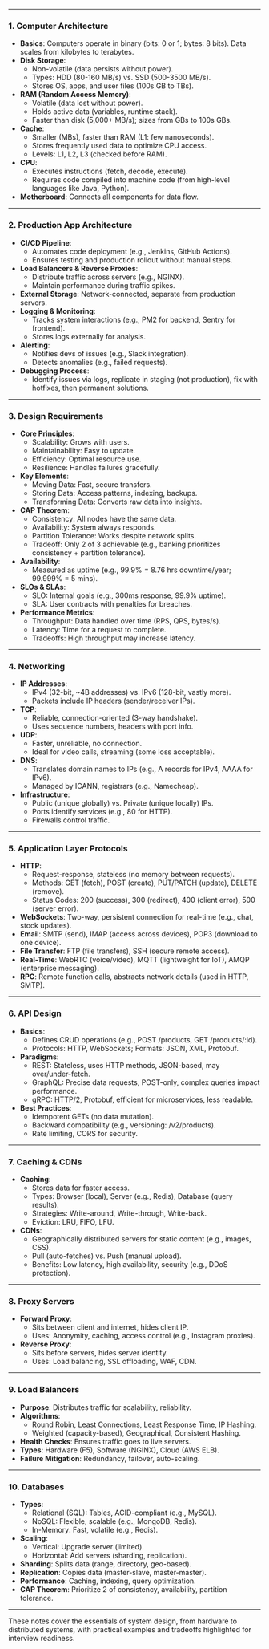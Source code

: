 
---

### **1. Computer Architecture**
- **Basics**: Computers operate in binary (bits: 0 or 1; bytes: 8 bits). Data scales from kilobytes to terabytes.
- **Disk Storage**: 
  - Non-volatile (data persists without power).
  - Types: HDD (80-160 MB/s) vs. SSD (500-3500 MB/s).
  - Stores OS, apps, and user files (100s GB to TBs).
- **RAM (Random Access Memory)**:
  - Volatile (data lost without power).
  - Holds active data (variables, runtime stack).
  - Faster than disk (5,000+ MB/s); sizes from GBs to 100s GBs.
- **Cache**:
  - Smaller (MBs), faster than RAM (L1: few nanoseconds).
  - Stores frequently used data to optimize CPU access.
  - Levels: L1, L2, L3 (checked before RAM).
- **CPU**:
  - Executes instructions (fetch, decode, execute).
  - Requires code compiled into machine code (from high-level languages like Java, Python).
- **Motherboard**: Connects all components for data flow.

---

### **2. Production App Architecture**
- **CI/CD Pipeline**:
  - Automates code deployment (e.g., Jenkins, GitHub Actions).
  - Ensures testing and production rollout without manual steps.
- **Load Balancers & Reverse Proxies**:
  - Distribute traffic across servers (e.g., NGINX).
  - Maintain performance during traffic spikes.
- **External Storage**: Network-connected, separate from production servers.
- **Logging & Monitoring**:
  - Tracks system interactions (e.g., PM2 for backend, Sentry for frontend).
  - Stores logs externally for analysis.
- **Alerting**:
  - Notifies devs of issues (e.g., Slack integration).
  - Detects anomalies (e.g., failed requests).
- **Debugging Process**:
  - Identify issues via logs, replicate in staging (not production), fix with hotfixes, then permanent solutions.

---

### **3. Design Requirements**
- **Core Principles**:
  - Scalability: Grows with users.
  - Maintainability: Easy to update.
  - Efficiency: Optimal resource use.
  - Resilience: Handles failures gracefully.
- **Key Elements**:
  - Moving Data: Fast, secure transfers.
  - Storing Data: Access patterns, indexing, backups.
  - Transforming Data: Converts raw data into insights.
- **CAP Theorem**:
  - Consistency: All nodes have the same data.
  - Availability: System always responds.
  - Partition Tolerance: Works despite network splits.
  - Tradeoff: Only 2 of 3 achievable (e.g., banking prioritizes consistency + partition tolerance).
- **Availability**:
  - Measured as uptime (e.g., 99.9% = 8.76 hrs downtime/year; 99.999% = 5 mins).
- **SLOs & SLAs**:
  - SLO: Internal goals (e.g., 300ms response, 99.9% uptime).
  - SLA: User contracts with penalties for breaches.
- **Performance Metrics**:
  - Throughput: Data handled over time (RPS, QPS, bytes/s).
  - Latency: Time for a request to complete.
  - Tradeoffs: High throughput may increase latency.

---

### **4. Networking**
- **IP Addresses**:
  - IPv4 (32-bit, ~4B addresses) vs. IPv6 (128-bit, vastly more).
  - Packets include IP headers (sender/receiver IPs).
- **TCP**:
  - Reliable, connection-oriented (3-way handshake).
  - Uses sequence numbers, headers with port info.
- **UDP**:
  - Faster, unreliable, no connection.
  - Ideal for video calls, streaming (some loss acceptable).
- **DNS**:
  - Translates domain names to IPs (e.g., A records for IPv4, AAAA for IPv6).
  - Managed by ICANN, registrars (e.g., Namecheap).
- **Infrastructure**:
  - Public (unique globally) vs. Private (unique locally) IPs.
  - Ports identify services (e.g., 80 for HTTP).
  - Firewalls control traffic.

---

### **5. Application Layer Protocols**
- **HTTP**:
  - Request-response, stateless (no memory between requests).
  - Methods: GET (fetch), POST (create), PUT/PATCH (update), DELETE (remove).
  - Status Codes: 200 (success), 300 (redirect), 400 (client error), 500 (server error).
- **WebSockets**: Two-way, persistent connection for real-time (e.g., chat, stock updates).
- **Email**: SMTP (send), IMAP (access across devices), POP3 (download to one device).
- **File Transfer**: FTP (file transfers), SSH (secure remote access).
- **Real-Time**: WebRTC (voice/video), MQTT (lightweight for IoT), AMQP (enterprise messaging).
- **RPC**: Remote function calls, abstracts network details (used in HTTP, SMTP).

---

### **6. API Design**
- **Basics**:
  - Defines CRUD operations (e.g., POST /products, GET /products/:id).
  - Protocols: HTTP, WebSockets; Formats: JSON, XML, Protobuf.
- **Paradigms**:
  - REST: Stateless, uses HTTP methods, JSON-based, may over/under-fetch.
  - GraphQL: Precise data requests, POST-only, complex queries impact performance.
  - gRPC: HTTP/2, Protobuf, efficient for microservices, less readable.
- **Best Practices**:
  - Idempotent GETs (no data mutation).
  - Backward compatibility (e.g., versioning: /v2/products).
  - Rate limiting, CORS for security.

---

### **7. Caching & CDNs**
- **Caching**:
  - Stores data for faster access.
  - Types: Browser (local), Server (e.g., Redis), Database (query results).
  - Strategies: Write-around, Write-through, Write-back.
  - Eviction: LRU, FIFO, LFU.
- **CDNs**:
  - Geographically distributed servers for static content (e.g., images, CSS).
  - Pull (auto-fetches) vs. Push (manual upload).
  - Benefits: Low latency, high availability, security (e.g., DDoS protection).

---

### **8. Proxy Servers**
- **Forward Proxy**:
  - Sits between client and internet, hides client IP.
  - Uses: Anonymity, caching, access control (e.g., Instagram proxies).
- **Reverse Proxy**:
  - Sits before servers, hides server identity.
  - Uses: Load balancing, SSL offloading, WAF, CDN.

---

### **9. Load Balancers**
- **Purpose**: Distributes traffic for scalability, reliability.
- **Algorithms**:
  - Round Robin, Least Connections, Least Response Time, IP Hashing.
  - Weighted (capacity-based), Geographical, Consistent Hashing.
- **Health Checks**: Ensures traffic goes to live servers.
- **Types**: Hardware (F5), Software (NGINX), Cloud (AWS ELB).
- **Failure Mitigation**: Redundancy, failover, auto-scaling.

---

### **10. Databases**
- **Types**:
  - Relational (SQL): Tables, ACID-compliant (e.g., MySQL).
  - NoSQL: Flexible, scalable (e.g., MongoDB, Redis).
  - In-Memory: Fast, volatile (e.g., Redis).
- **Scaling**:
  - Vertical: Upgrade server (limited).
  - Horizontal: Add servers (sharding, replication).
- **Sharding**: Splits data (range, directory, geo-based).
- **Replication**: Copies data (master-slave, master-master).
- **Performance**: Caching, indexing, query optimization.
- **CAP Theorem**: Prioritize 2 of consistency, availability, partition tolerance.

---

These notes cover the essentials of system design, from hardware to distributed systems, with practical examples and tradeoffs highlighted for interview readiness.